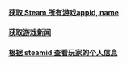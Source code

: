 #### [获取 Steam 所有游戏appid, name](http://api.steampowered.com/ISteamApps/GetAppList/v2)
#### [获取游戏新闻](http://api.steampowered.com/ISteamNews/GetNewsForApp/v0002)
#### [根据 steamid 查看玩家的个人信息](http://api.steampowered.com/ISteamUser/GetPlayerSummaries/v0002/?key=F669EFACEC02DDB1D11E3D2FABE5F17F&steamids=76561198218709653)
